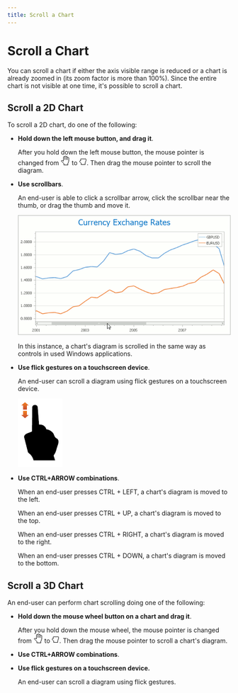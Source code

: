 ```yaml
---
title: Scroll a Chart
---
```

# Scroll a Chart
You can scroll a chart if either the axis visible range is reduced or a chart is already zoomed in (its zoom factor is more than 100%). Since the entire chart is not visible at one time, it's possible to scroll a chart.

## Scroll a 2D Chart
To scroll a 2D chart, do one of the following:
* **Hold down the left mouse button, and drag it**.
	
	After you hold down the left mouse button, the mouse pointer is changed from ![ZoomingChart5](../../images/img7227.gif) to ![ZoomingChart6](../../images/img7228.jpeg). Then drag the mouse pointer to scroll the diagram.
* **Use scrollbars**.
	
	An end-user is able to click a scrollbar arrow, click the scrollbar near the thumb, or drag the thumb and move it.
	
	![ChartScroll_0](../../images/img7258.png)
	
	In this instance, a chart's diagram is scrolled in the same way as controls in used Windows applications.
* **Use flick gestures on a touchscreen device**.
	
	An end-user can scroll a diagram using flick gestures on a  touchscreen device.
	
	![Gesture_Scroll](../../images/img18691.png)
* **Use CTRL+ARROW combinations**.
	
	When an end-user presses CTRL + LEFT, a chart's diagram is moved to the left.
	
	When an end-user presses CTRL + UP, a chart's diagram is moved to the top.
	
	When an end-user presses CTRL + RIGHT, a chart's diagram is moved to the right.
	
	When an end-user presses CTRL + DOWN, a chart's diagram is moved to the bottom.

## Scroll a 3D Chart
An end-user can perform chart scrolling doing one of the following:
* **Hold down the mouse wheel button on a chart and drag it**.
	
	After you hold down the mouse wheel, the mouse pointer is changed from ![ZoomingChart5](../../images/img7227.gif) to ![ZoomingChart6](../../images/img7228.jpeg). Then drag the mouse pointer to scroll a chart's diagram.
* **Use CTRL+ARROW combinations**.
* **Use flick gestures on a touchscreen device.**
	
	An end-user  can scroll a diagram using flick gestures.